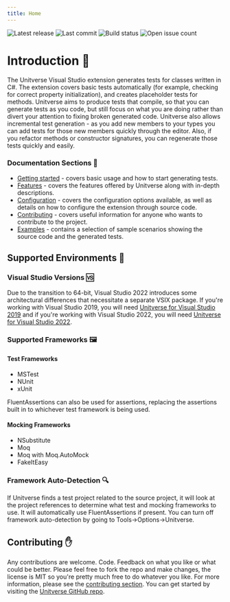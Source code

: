 ```yaml
---
title: Home
---
```

![Latest release](https://img.shields.io/github/v/release/mattwhitfield/Unitverse?color=00A000) ![Last commit](https://img.shields.io/github/last-commit/mattwhitfield/Unitverse?color=00A000) ![Build status](https://img.shields.io/github/workflow/status/mattwhitfield/Unitverse/Extension%20build) ![Open issue count](https://img.shields.io/github/issues/mattwhitfield/Unitverse)

# Introduction 👀
The Unitverse Visual Studio extension generates tests for classes written in C#. The extension covers basic tests automatically (for example, checking for correct property initialization), and creates placeholder tests for methods. Unitverse aims to produce tests that compile, so that you can generate tests as you code, but still focus on what you are doing rather than divert your attention to fixing broken generated code. Unitverse also allows incremental test generation - as you add new members to your types you can add tests for those new members quickly through the editor. Also, if you refactor methods or constructor signatures, you can regenerate those tests quickly and easily.

### Documentation Sections 📖

* [Getting started](gettingstarted.md) - covers basic usage and how to start generating tests.
* [Features](features.md) - covers the features offered by Unitverse along with in-depth descriptions.
* [Configuration](configuration.md) - covers the configuration options available, as well as details on how to configure the extension through source code.
* [Contributing](contributing.md) - covers useful information for anyone who wants to contribute to the project.
* [Examples](examples/index.md) - contains a selection of sample scenarios showing the source code and the generated tests.

## Supported Environments 🌳

### Visual Studio Versions 🆚
Due to the transition to 64-bit, Visual Studio 2022 introduces some architectural differences that necessitate a separate VSIX package. If you're working with Visual Studio 2019, you will need [Unitverse for Visual Studio 2019](https://marketplace.visualstudio.com/items?itemName=MattWhitfield.Unitverse) and if you're working with Visual Studio 2022, you will need [Unitverse for Visual Studio 2022](https://marketplace.visualstudio.com/items?itemName=MattWhitfield.UnitverseVS2022).

### Supported Frameworks 🖼
#### Test Frameworks

* MSTest 
* NUnit 
* xUnit 

FluentAssertions can also be used for assertions, replacing the assertions built in to whichever test framework is being used.

#### Mocking Frameworks 

* NSubstitute 
* Moq 
* Moq with Moq.AutoMock
* FakeItEasy 

### Framework Auto-Detection 🔍

If Unitverse finds a test project related to the source project, it will look at the project references to determine what test and mocking frameworks to use. It will automatically use FluentAssertions if present. You can turn off framework auto-detection by going to Tools->Options->Unitverse.

## Contributing ✋

Any contributions are welcome. Code. Feedback on what you like or what could be better. Please feel free to fork the repo and make changes, the license is MIT so you're pretty much free to do whatever you like. For more information, please see the [contributing section](contributing.md). You can get started by visiting the [Unitverse GitHub repo](https://github.com/mattwhitfield/Unitverse).
